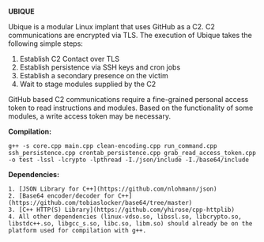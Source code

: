 **UBIQUE**

Ubique is a modular Linux implant that uses GitHub as a C2. C2 communications are encrypted via TLS. The execution of Ubique takes the following simple steps:

1. Establish C2 Contact over TLS
2. Establish persistence via SSH keys and cron jobs
3. Establish a secondary presence on the victim
4. Wait to stage modules supplied by the C2

GitHub based C2 communications require a fine-grained personal access token to read instructions and modules. Based on the functionality of some modules, a write access token may be necessary.

**Compilation:**

```
g++ -s core.cpp main.cpp clean-encoding.cpp run_command.cpp ssh_persistence.cpp crontab_persistence.cpp grab_read_access_token.cpp -o test -lssl -lcrypto -lpthread -I./json/include -I./base64/include
```

**Dependencies:**

```
1. [JSON Library for C++](https://github.com/nlohmann/json)
2. [Base64 encoder/decoder for C++](https://github.com/tobiaslocker/base64/tree/master)
3. [C++ HTTP(S) Library](https://github.com/yhirose/cpp-httplib)
4. All other dependencies (linux-vdso.so, libssl.so, libcrypto.so, libstdc++.so, libgcc_s.so, libc.so, libm.so) should already be on the platform used for compilation with g++.
```
